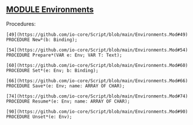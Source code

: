 
## [MODULE Environments](https://github.com/io-core/Script/blob/main/Environments.Mod)

Procedures:

```
[49](https://github.com/io-core/Script/blob/main/Environments.Mod#49)    PROCEDURE New*(b: Binding);
```
```
[54](https://github.com/io-core/Script/blob/main/Environments.Mod#54)    PROCEDURE Prepare*(VAR e: Env; VAR T: Text);
```
```
[60](https://github.com/io-core/Script/blob/main/Environments.Mod#60)    PROCEDURE Set*(e: Env; b: Binding);
```
```
[66](https://github.com/io-core/Script/blob/main/Environments.Mod#66)    PROCEDURE Save*(e: Env; name: ARRAY OF CHAR);
```
```
[74](https://github.com/io-core/Script/blob/main/Environments.Mod#74)    PROCEDURE Resume*(e: Env; name: ARRAY OF CHAR);
```
```
[90](https://github.com/io-core/Script/blob/main/Environments.Mod#90)    PROCEDURE Unset*(e: Env);
```
